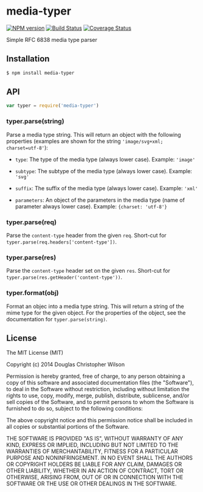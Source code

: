 # media-typer

[![NPM version](https://badge.fury.io/js/media-typer.svg)](https://badge.fury.io/js/media-typer)
[![Build Status](https://travis-ci.org/expressjs/media-typer.svg?branch=master)](https://travis-ci.org/expressjs/media-typer)
[![Coverage Status](https://img.shields.io/coveralls/expressjs/media-typer.svg?branch=master)](https://coveralls.io/r/expressjs/media-typer)

Simple RFC 6838 media type parser

## Installation

```sh
$ npm install media-typer
```

## API

```js
var typer = require('media-typer')
```

### typer.parse(string)

Parse a media type string. This will return an object with the following
properties (examples are shown for the string `'image/svg+xml; charset=utf-8'`):

 - `type`: The type of the media type (always lower case). Example: `'image'`

 - `subtype`: The subtype of the media type (always lower case). Example: `'svg'`

 - `suffix`: The suffix of the media type (always lower case). Example: `'xml'`

 - `parameters`: An object of the parameters in the media type (name of parameter always lower case). Example: `{charset: 'utf-8'}`

### typer.parse(req)

Parse the `content-type` header from the given `req`. Short-cut for
`typer.parse(req.headers['content-type'])`.

### typer.parse(res)

Parse the `content-type` header set on the given `res`. Short-cut for
`typer.parse(res.getHeader('content-type'))`.

### typer.format(obj)

Format an objec into a media type string. This will return a string of the
mime type for the given object. For the properties of the object, see the
documentation for `typer.parse(string)`.

## License

The MIT License (MIT)

Copyright (c) 2014 Douglas Christopher Wilson

Permission is hereby granted, free of charge, to any person obtaining a copy
of this software and associated documentation files (the "Software"), to deal
in the Software without restriction, including without limitation the rights
to use, copy, modify, merge, publish, distribute, sublicense, and/or sell
copies of the Software, and to permit persons to whom the Software is
furnished to do so, subject to the following conditions:

The above copyright notice and this permission notice shall be included in
all copies or substantial portions of the Software.

THE SOFTWARE IS PROVIDED "AS IS", WITHOUT WARRANTY OF ANY KIND, EXPRESS OR
IMPLIED, INCLUDING BUT NOT LIMITED TO THE WARRANTIES OF MERCHANTABILITY,
FITNESS FOR A PARTICULAR PURPOSE AND NONINFRINGEMENT. IN NO EVENT SHALL THE
AUTHORS OR COPYRIGHT HOLDERS BE LIABLE FOR ANY CLAIM, DAMAGES OR OTHER
LIABILITY, WHETHER IN AN ACTION OF CONTRACT, TORT OR OTHERWISE, ARISING FROM,
OUT OF OR IN CONNECTION WITH THE SOFTWARE OR THE USE OR OTHER DEALINGS IN
THE SOFTWARE.
